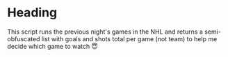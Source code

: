 # Heading

This script runs the previous night's games in the NHL and returns a semi-obfuscated list with goals and shots total per game (not team) to help me decide which game to watch :innocent:
